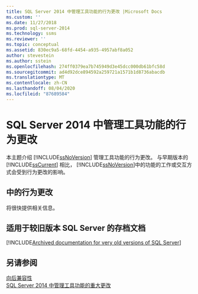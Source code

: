 ```yaml
---
title: SQL Server 2014 中管理工具功能的行为更改 |Microsoft Docs
ms.custom: ''
ms.date: 11/27/2018
ms.prod: sql-server-2014
ms.technology: ssms
ms.reviewer: ''
ms.topic: conceptual
ms.assetid: 830ec9a5-68fd-4454-a935-4957abf8a052
author: stevestein
ms.author: sstein
ms.openlocfilehash: 274ff0379ea7b745949d3e45dcc000db61bfc58d
ms.sourcegitcommit: ad4d92dce894592a259721a1571b1d8736abacdb
ms.translationtype: MT
ms.contentlocale: zh-CN
ms.lasthandoff: 08/04/2020
ms.locfileid: "87689584"
---
```

# <a name="behavior-changes-to-management-tools-features-in-sql-server-2014"></a>SQL Server 2014 中管理工具功能的行为更改
  本主题介绍 [!INCLUDE[ssNoVersion](../includes/ssnoversion-md.md)] 管理工具功能的行为更改。 与早期版本的 [!INCLUDE[ssCurrent](../includes/sscurrent-md.md)] 相比， [!INCLUDE[ssNoVersion](../includes/ssnoversion-md.md)]中的功能的工作或交互方式会受到行为更改的影响。  
  
## <a name="behavior-changes-in-sssql14"></a> 中的行为更改  
 将很快提供相关信息。  

## <a name="archived-documentation-for-very-old-versions-of-sql-server"></a><a name="previous-versions"></a>适用于较旧版本 SQL Server 的存档文档

[!INCLUDE[Archived documentation for very old versions of SQL Server](../includes/paragraph-content/previous-versions-archive-documentation-sql-server.md)]

## <a name="see-also"></a>另请参阅  
 [向后兼容性](../../2014/getting-started/backward-compatibility.md)  
 [SQL Server 2014 中管理工具功能的重大更改](breaking-changes-to-database-engine-features-in-sql-server-2016.md?view=sql-server-2014)

  
